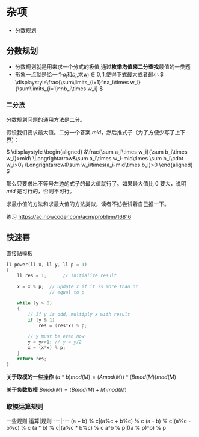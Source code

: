 # 杂项
<!--TOC-->
- [分数规划](#分数规划)
<!--TOC-->


## 分数规划
- 分数规划就是用来求一个分式的极值,通过**枚举均值来二分查找**最值的一类题
- 形象一点就是给一个$a_i$和$b_i$,求$w_i\in{0,1}$,使得下式最大或者最小
$ \displaystyle\frac{\sum\limits_{i=1}^na_i\times w_i}{\sum\limits_{i=1}^nb_i\times w_i} $
### 二分法
分数规划问题的通用方法是二分。

假设我们要求最大值。二分一个答案 $mid$，然后推式子（为了方便少写了上下界）：

$ \displaystyle \begin{aligned} &\frac{\sum a_i\times w_i}{\sum b_i\times w_i}>mid\ \Longrightarrow&\sum a_i\times w_i-mid\times \sum b_i\cdot w_i>0\ \Longrightarrow&\sum w_i\times(a_i-mid\times b_i)>0 \end{aligned} $

那么只要求出不等号左边的式子的最大值就行了。如果最大值比 $0$ 要大，说明 $mid$ 是可行的，否则不可行。

求最小值的方法和求最大值的方法类似，读者不妨尝试着自己推一下。

练习 https://ac.nowcoder.com/acm/problem/16816

## 快速幂
直接贴模板
```c++
ll power(ll x, ll y, ll p = 1)
{
    ll res = 1;      // Initialize result

    x = x % p;  // Update x if it is more than or 
                // equal to p

    while (y > 0)
    {
        // If y is odd, multiply x with result
        if (y & 1)
            res = (res*x) % p;

        // y must be even now
        y = y>>1; // y = y/2
        x = (x*x) % p;  
    }
    return res;
}
```

**关于取模的一些操作**
$(a*b)mod(M) = (Amod(M))*(Bmod(M))mod(M)$


**关于负数取模**
$Bmod(M) = (Bmod(M)+M)mod(M)$

### 取模运算规则
一些规则
运算|规则
---|---
(a + b) % c|(a%c + b%c) % c
(a - b) % c|(a%c - b%c) % c
(a * b) % c|(a%c * b%c) % c
a^b % p|((a % p)^b) % p